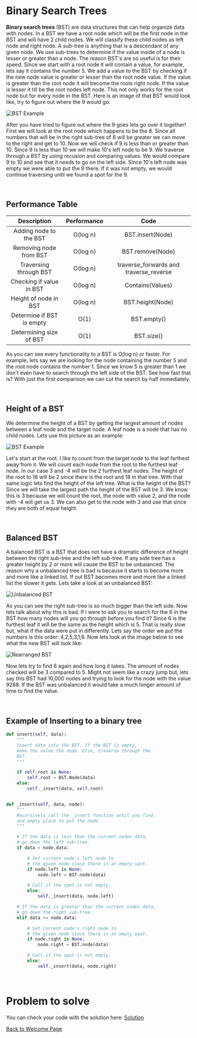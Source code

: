 # Binary Search Trees
**Binary search trees** (BST) are data structures that can help organize data with nodes. In a BST we have a root node which will be the first node in the BST and will have 2 child nodes. We will classify these child nodes as left node and right node. A sub-tree is anything that is a descendant of any given node. We use sub-trees to determine if the value inside of a node is lesser or greater than a node. The reason BST's are so useful is for their speed. Since we start with a root node it will contain a value, for example, lets say it contains the number 5. We add a value to the BST by checking if the new node value is greater or lesser than the root node value. If the value is greater than the root node it will become the roots right node. If the value is lesser it till be the root nodes left node. This not only works for the root node but for every node in the BST. Here is an image of that BST would look like, try to figure out where the 9 would go:

![BST Example](/Images/BSTImage.jpg)

After you have tried to figure out where the 9 goes lets go over it together! First we will look at the root node which happens to be the 8. Since all numbers that will be in the right sub-tree of 8 will be greater we can move to the right and get to 10. Now we will check if 9 is less than or greater than 10. Since 9 is less than 10 we will make 10's left node to be 9. We traverse through a BST by using recusion and comparing values. We would compare 9 to 10 and see that it needs to go on the left side. Since 10's left node was empty we were able to put the 9 there. If it was not empty, we would continue traversing until we found a spot for the 9.

<br>

## Performance Table

|       Description         |      Performance     |        Code         |
|      :-----------:        |     :------------:   | :---------------:   |
|  Adding node to the BST   |       O(log n)       |    BST.insert(Node) |
|  Removing node from BST   |       O(log n)       |    BST.remove(Node) |
|  Traversing through BST   |       O(log n)       |    traverse_forwards and traverse_reverse        |
|  Checking if value in BST |       O(log n)       |    Contains(Values) |
|  Height of node in BST    |       O(log n)       |    BST.height(Node) |
|  Determine if BST is empty|       O(1)           |    BST.empty()      |
|  Determining size of BST  |       O(1)           |    BST.size()       |


As you can see every functionality to a BST is O(log n) or faster. For example, lets say we are looking for the node containing the number 5 and the root node contains the number 1. Since we know 5 is greater than 1 we don't even have to search through the left side of the BST. See how fast that is? With just the first comparison we can cut the search by half immediately.

<br>

## Height of a BST
We determine the height of a BST by getting the largest amount of nodes between a leaf node and the target node. A leaf node is a node that has no child nodes. Lets use this picture as an example:

![BST Example](/Images/BSTExample.png)

Let's start at the root. I like to count from the target node to the leaf farthest away from it. We will count each node from the root to the furthest leaf node. In our case 3 and -4 will be the 2 furthest leaf nodes. The height of the root to 18 will be 2 since there is the root and 18 in that tree. With that same logic lets find the height of the left tree. What is the height of the BST? Since we will take the largest path the height of the BST will be 3. We know this is 3 because we will count the root, the node with value 2, and the node with -4 will get us 3. We can also get to the node with 3 and use that since they are both of equal height.

<br>

## Balanced BST
A balanced BST is a BST that does not have a dramatic difference of height between the right sub-tree and the left sub-tree. If any side tree has a greater height by 2 or more will cause the BST to be unbalanced. The reason why a unbalanced tree is bad is because it starts to become more and more like a linked list. If out BST becomes more and more like a linked list the slower it gets. Lets take a look at an unbalanced BST:

![Unbalanced BST](/Images/UnbalancedBST.png)

As you can see the right sub-tree is so much bigger than the left side. Now lets talk about why this is bad. If I were to ask you to search for the 6 in the BST how many nodes will you go through before you find it? Since 6 is the furthest leaf it will be the same as the height which is 5. That is really slow but, what if the data were put in differently. Lets say the order we put the numbers is this order: 4,2,5,3,1,6. Now lets look at the image below to see what the new BST will look like:

![Rearranged BST](/Images/RearrangedBST.png)

Now lets try to find 6 again and how long it takes. The amount of nodes checked will be 3 compared to 5. Might not seem like a crazy jump but, lets say this BST had 10,000 nodes and trying to look for the node with the value 9288. If the BST was unbalanced it would take a much longer amount of time to find the value.

<br>

## Example of Inserting to a binary tree
``` python
def insert(self, data):
    """
    Insert data into the BST. If the BST is empty,
    make the value the node. Else, traverse through the
    BST.
    """

    if self.root is None:
        self.root = BST.Node(data)
    else:
        self._insert(data, self.root)


def _insert(self, data, node):
    """
    Recursively call the _insert function until you find
    and empty place to put the node.
    """

    # If the data is less than the current nodes data,
    # go down the left sub-tree.
    if data < node.data:

        # Set current node's left node to
        # the given node since there is an empty spot.
        if node.left is None:
            node.left = BST.node(data)

        # Call if the spot is not empty.
        else:
            self._insert(data, node.left)

    # If the data is greater than the current nodes data,
    # go down the right sub-tree.
    elif data >= node.data:

        # Set current node's right node to
        # the given node since there is an empty spot.
        if node.right is None:
            node.right = BST.node(data)

        # Call if the spot is not empty.
        else:
            self._insert(data, node.right)
```
<br>

# Problem to solve

You can check your code with the solution here: [Solution](SourceCodes/BST_solution.py)

[Back to Welcome Page](Welcome.md)